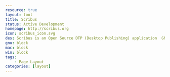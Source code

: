 ```yaml
---
resource: true
layout: tool
title: Scribus
status: Active Development
homepage: http://scribus.org
icon: scribus_icon.svg
des: Scribus is an Open Source DTP (Desktop Publishing) application  GNU/Linux and  Mac OS X and Windows.
gnu: block
mac: block
win: block
tags:
    - Page Layout
categories: [layout]
---
```

